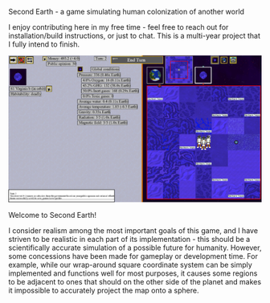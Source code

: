 Second Earth - a game simulating human colonization of another world

I enjoy contributing here in my free time - feel free to reach out for installation/build instructions, or just to chat. This is a multi-year project that I fully intend to finish.

<img src="graphics/misc/screen_backgrounds/gameplay.png" alt="Title Screen">

Welcome to Second Earth!

I consider realism among the most important goals of this game, and I have striven to be realistic in each part of its implementation - this should be a scientifically accurate simulation of a possible future for humanity. However, some concessions have been made for gameplay or development time. For example, while our wrap-around square coordinate system can be simply implemented and functions well for most purposes, it causes some regions to be adjacent to ones that should on the other side of the planet and makes it impossible to accurately project the map onto a sphere.
